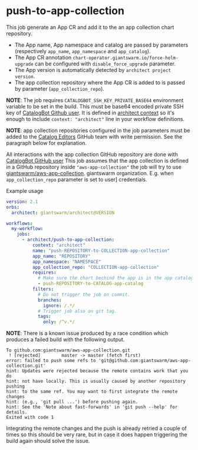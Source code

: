 # push-to-app-collection

This job generate an App CR and add it to the an app collection chart repository.

* The App name, App namespace and catalog are passed by parameters (respectively `app_name`, `app_namespace` and `app_catalog`).
* The App CR annotation `chart-operator.giantswarm.io/force-helm-upgrade` can be configured with `disable_force_upgrade` parameter.
* The App version is automatically detected by `architect project version`.
* The app collection repository where the App CR is added to is passed by parameter (`app_collection_repo`).

**NOTE**: The job requires `CATALOGBOT_SSH_KEY_PRIVATE_BASE64` environment
variable to be set in the build. This must be base64 encoded private SSH key of
[CatalogBot Github user][catalogbot-user]. It is defined in [architect
context][architect-context] so it's enough to include `context: "architect"`
line in your workflow definitions.

**NOTE**: app collection repositories configured in the job parameters must be
added to the [Catalog Editors][catalog-editors-team] GitHub team with write permission. See the
paragraph below for explanation.

All interactions with the app collection GitHub repository are done with
[CatalogBot GitHub user][catalogbot-user] This job assumes that the app
collection is defined in a GitHub repository inside `"aws-app-collection"` the
job will try to use [giantswarm/aws-app-collection][aws-app-collection].
giantswarm organization. E.g. when `app_collection_repo` parameter is set to
user] credentials.

[architect-context]: https://circleci.com/gh/organizations/giantswarm/settings#contexts/ff685959-6b0d-48a9-a79d-4f1089caa3d6
[aws-app-collection]: https://github.com/giantswarm/aws-app-collection
[catalog-editors-team]: https://github.com/orgs/giantswarm/teams/bot-catalog-editors/repositories
[catalogbot-user]: https://github.com/catalogbot

Example usage

```yaml
version: 2.1
orbs:
  architect: giantswarm/architect@VERSION

workflows:
  my-workflow:
    jobs:
      - architect/push-to-app-collection:
          context: "architect"
          name: "push-REPOSITORY-to-COLLECTION-app-collection"
          app_name: "REPOSITORY"
          app_namespace: "NAMESPACE"
          app_collection_repo: "COLLECTION-app-collection"
          requires:
            # Make sure the chart bechind the app is in the app catalog.
            - push-REPOSITORY-to-CATALOG-app-catalog
          filters:
            # Do not trigger the job on commit.
            branches:
              ignore: /.*/
            # Trigger job also on git tag.
            tags:
              only: /^v.*/
```

**NOTE**: There is a known issue produced by a race condition which produces a failed build with the following output.

```text
To github.com:giantswarm/aws-app-collection.git
 ! [rejected]        master -> master (fetch first)
error: failed to push some refs to 'git@github.com:giantswarm/aws-app-collection.git'
hint: Updates were rejected because the remote contains work that you do
hint: not have locally. This is usually caused by another repository pushing
hint: to the same ref. You may want to first integrate the remote changes
hint: (e.g., 'git pull ...') before pushing again.
hint: See the 'Note about fast-forwards' in 'git push --help' for details.
Exited with code 1
```

Integrating the remote changes and the push is already retried a couple of times so this should be very rare, but in case it does happen triggering the build again should solve the issue.

